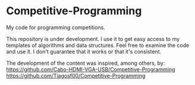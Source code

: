 # Competitive-Programming
My code for programming competitions.

This repository is under development. I use it to get easy access to my templates of algorithms and data structures.
Feel free to examine the code and use it. I don't guarantee that it works or that it's consistent.

The development of the content was inspired, among others, by:
https://github.com/Cabo-HDMI-VGA-USB/Competitive-Programming
https://github.com/Tiagosf00/Competitive-Programming
